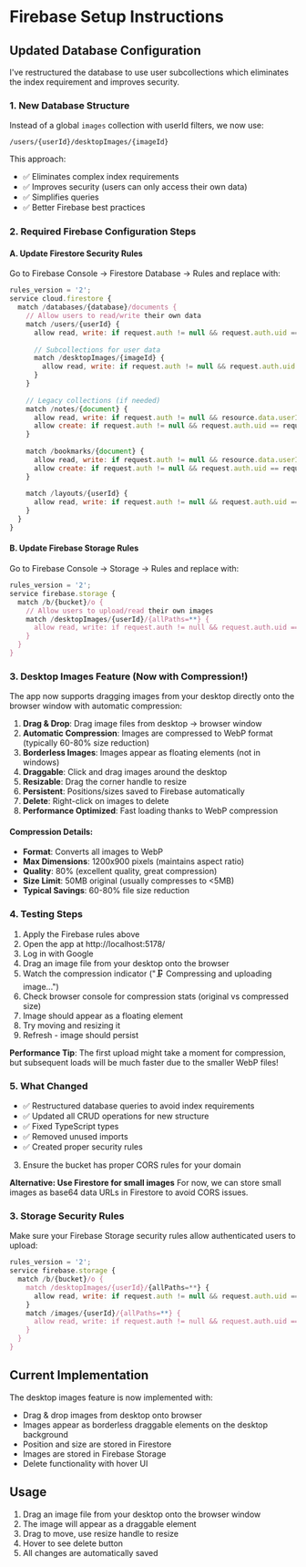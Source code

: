 # Firebase Setup Instructions

## Updated Database Configuration

I've restructured the database to use user subcollections which eliminates the index requirement and improves security.

### 1. New Database Structure

Instead of a global `images` collection with userId filters, we now use:
```
/users/{userId}/desktopImages/{imageId}
```

This approach:
- ✅ Eliminates complex index requirements
- ✅ Improves security (users can only access their own data)
- ✅ Simplifies queries
- ✅ Better Firebase best practices

### 2. Required Firebase Configuration Steps

#### A. Update Firestore Security Rules
Go to Firebase Console → Firestore Database → Rules and replace with:

```javascript
rules_version = '2';
service cloud.firestore {
  match /databases/{database}/documents {
    // Allow users to read/write their own data
    match /users/{userId} {
      allow read, write: if request.auth != null && request.auth.uid == userId;
      
      // Subcollections for user data
      match /desktopImages/{imageId} {
        allow read, write: if request.auth != null && request.auth.uid == userId;
      }
    }
    
    // Legacy collections (if needed)
    match /notes/{document} {
      allow read, write: if request.auth != null && resource.data.userId == request.auth.uid;
      allow create: if request.auth != null && request.auth.uid == request.resource.data.userId;
    }
    
    match /bookmarks/{document} {
      allow read, write: if request.auth != null && resource.data.userId == request.auth.uid;
      allow create: if request.auth != null && request.auth.uid == request.resource.data.userId;
    }
    
    match /layouts/{userId} {
      allow read, write: if request.auth != null && request.auth.uid == userId;
    }
  }
}
```

#### B. Update Firebase Storage Rules
Go to Firebase Console → Storage → Rules and replace with:

```javascript
rules_version = '2';
service firebase.storage {
  match /b/{bucket}/o {
    // Allow users to upload/read their own images
    match /desktopImages/{userId}/{allPaths=**} {
      allow read, write: if request.auth != null && request.auth.uid == userId;
    }
  }
}
```

### 3. Desktop Images Feature (Now with Compression!)

The app now supports dragging images from your desktop directly onto the browser window with automatic compression:

1. **Drag & Drop**: Drag image files from desktop → browser window
2. **Automatic Compression**: Images are compressed to WebP format (typically 60-80% size reduction)
3. **Borderless Images**: Images appear as floating elements (not in windows)
4. **Draggable**: Click and drag images around the desktop
5. **Resizable**: Drag the corner handle to resize
6. **Persistent**: Positions/sizes saved to Firebase automatically
7. **Delete**: Right-click on images to delete
8. **Performance Optimized**: Fast loading thanks to WebP compression

#### Compression Details:
- **Format**: Converts all images to WebP
- **Max Dimensions**: 1200x900 pixels (maintains aspect ratio)
- **Quality**: 80% (excellent quality, great compression)
- **Size Limit**: 50MB original (usually compresses to <5MB)
- **Typical Savings**: 60-80% file size reduction

### 4. Testing Steps

1. Apply the Firebase rules above
2. Open the app at http://localhost:5178/
3. Log in with Google
4. Drag an image file from your desktop onto the browser
5. Watch the compression indicator ("🗜️ Compressing and uploading image...")
6. Check browser console for compression stats (original vs compressed size)
7. Image should appear as a floating element
8. Try moving and resizing it
9. Refresh - image should persist

**Performance Tip**: The first upload might take a moment for compression, but subsequent loads will be much faster due to the smaller WebP files!

### 5. What Changed

- ✅ Restructured database queries to avoid index requirements
- ✅ Updated all CRUD operations for new structure  
- ✅ Fixed TypeScript types
- ✅ Removed unused imports
- ✅ Created proper security rules
3. Ensure the bucket has proper CORS rules for your domain

**Alternative: Use Firestore for small images**
For now, we can store small images as base64 data URLs in Firestore to avoid CORS issues.

### 3. Storage Security Rules
Make sure your Firebase Storage security rules allow authenticated users to upload:

```javascript
rules_version = '2';
service firebase.storage {
  match /b/{bucket}/o {
    match /desktopImages/{userId}/{allPaths=**} {
      allow read, write: if request.auth != null && request.auth.uid == userId;
    }
    match /images/{userId}/{allPaths=**} {
      allow read, write: if request.auth != null && request.auth.uid == userId;
    }
  }
}
```

## Current Implementation

The desktop images feature is now implemented with:
- Drag & drop images from desktop onto browser
- Images appear as borderless draggable elements on the desktop background
- Position and size are stored in Firestore
- Images are stored in Firebase Storage
- Delete functionality with hover UI

## Usage
1. Drag an image file from your desktop onto the browser window
2. The image will appear as a draggable element
3. Drag to move, use resize handle to resize
4. Hover to see delete button
5. All changes are automatically saved
